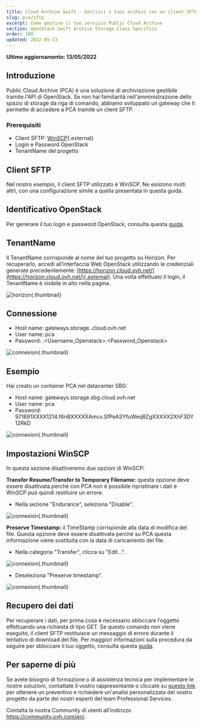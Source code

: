 ```yaml
---
title: Cloud Archive Swift - Gestisci i tuoi archivi con un client SFTP/SCP
slug: pca/sftp
excerpt: Come gestire il tuo servizio Public Cloud Archive
section: OpenStack Swift Archive Storage Class Specifics
order: 100
updated: 2022-05-13
---
```


**Ultimo aggiornamento: 13/05/2022**

## Introduzione
Public Cloud Archive (PCA) è una soluzione di archiviazione gestibile tramite l'API di OpenStack. Se non hai familiarità nell'amministrazione dello spazio di storage da riga di comando, abbiamo sviluppato un gateway che ti permette di accedere a PCA tramite un client SFTP.


### Prerequisiti
- Client SFTP: [WinSCP](https://winscp.net/eng/download.php){.external}
- Login e Password OpenStack
- TenantName del progetto


## Client SFTP
Nel nostro esempio, il client SFTP utilizzato è WinSCP. Ne esistono molti altri, con una configurazione simile a quella presentata in questa guida.


## Identificativo OpenStack
Per generare il tuo login e password OpenStack, consulta questa [guida](https://docs.ovh.com/it/public-cloud/creation-and-deletion-of-openstack-user/).


## TenantName
Il TenantName corrisponde al nome del tuo progetto su Horizon. Per recuperarlo, accedi all’interfaccia Web OpenStack utilizzando le credenziali generate precedentemente: [https://horizon.cloud.ovh.net/](https://horizon.cloud.ovh.net/){.external}. Una volta effettuato il login, il TenantName è visibile in alto nella pagina.


![horizon](images/image1.png){.thumbnail}


## Connessione
- Host name: gateways.storage.<region>.cloud.ovh.net
- User name: pca
- Password: <TenantName>.<Username_Openstack>.<Password_Openstack>


![connexion](images/image2.png){.thumbnail}


## Esempio
Hai creato un container PCA nel datacenter SBG:

- Host name: gateways.storage.sbg.cloud.ovh.net
- User name: pca
- Password: 971891XXXX1214.f6nBXXXXXAmcv.SfPeASYfuWeqBZgXXXXX2XhF3DY12RkD


![connexion](images/image3.png){.thumbnail}


## Impostazioni WinSCP
In questa sezione disattiveremo due opzioni di WinSCP:

**Transfer Resume/Transfer to Temporary Filename:** questa opzione deve essere disattivata perché con PCA non è possibile ripristinare i dati e WinSCP può quindi restituire un errore.

- Nella sezione "Endurance", seleziona "Disable".


![connexion](images/conf1.png){.thumbnail}

**Preserve Timestamp:** il TimeStamp corrisponde alla data di modifica del file. Questa opzione deve essere disattivata perché su PCA questa informazione viene sostituita con la data di caricamento del file.

- Nella categoria "Transfer", clicca su "Edit...".


![connexion](images/conf2.png){.thumbnail}

- Deseleziona "Preserve timestamp".


![connexion](images/conf3.png){.thumbnail}


## Recupero dei dati
Per recuperare i dati, per prima cosa è necessario sbloccare l’oggetto effettuando una richiesta di tipo GET. Se questo comando non viene eseguito, il client SFTP restituisce un messaggio di errore durante il tentativo di download del file. Per maggiori informazioni sulla procedura da seguire per sbloccare il tuo oggetto, consulta questa [guida](https://docs.ovh.com/it/storage/pca/unlock/).


## Per saperne di più

Se avete bisogno di formazione o di assistenza tecnica per implementare le nostre soluzioni, contattate il vostro rappresentante o cliccate su [questo link](https://www.ovhcloud.com/it/professional-services/) per ottenere un preventivo e richiedere un'analisi personalizzata del vostro progetto da parte dei nostri esperti del team Professional Services.

Contatta la nostra Community di utenti all’indirizzo <https://community.ovh.com/en/>.